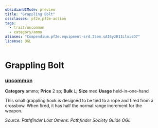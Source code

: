 ```yaml
---
obsidianUIMode: preview
title: "Grappling Bolt"
cssclasses: pf2e,pf2e-action
tags:
  - trait/uncommon
  - category/ammo
aliases: "Compendium.pf2e.equipment-srd.Item.sAI6yzB11LlxisD7"
license: OGL
---
```

# Grappling Bolt

### [uncommon](uncommon.md "Uncommon Rarity Trait")

**Category** ammo; 
**Price** 2 sp; 
**Bulk** L; **Size** med
**Usage** held-in-one-hand

This small grappling hook is designed to be tied to a rope and fired from a crossbow. When fired, it has half the normal range increment for the weapon.

*Source: Pathfinder Lost Omens: Pathfinder Society Guide*
*OGL*